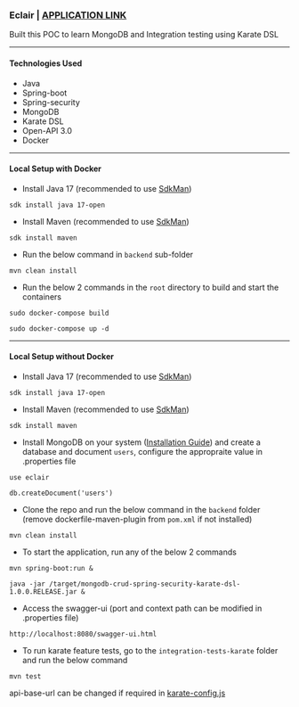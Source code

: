 ### Eclair | [APPLICATION LINK](http://mongo-crud-poc.hardiksinghbehl.com/swagger-ui.html)
Built this POC to learn MongoDB and Integration testing using Karate DSL
 
--- 

#### Technologies Used
* Java
* Spring-boot
* Spring-security
* MongoDB
* Karate DSL 
* Open-API 3.0
* Docker

--- 
#### Local Setup with Docker
* Install Java 17 (recommended to use [SdkMan](https://sdkman.io/install))

`sdk install java 17-open`

* Install Maven (recommended to use [SdkMan](https://sdkman.io/install))

`sdk install maven`

* Run the below command in `backend` sub-folder

`mvn clean install`

* Run the below 2 commands in the `root` directory to build and start the containers

```
sudo docker-compose build                  
```
```
sudo docker-compose up -d                  
```

---

#### Local Setup without Docker
* Install Java 17 (recommended to use [SdkMan](https://sdkman.io/install))

`sdk install java 17-open`

* Install Maven (recommended to use [SdkMan](https://sdkman.io/install))

`sdk install maven`

* Install MongoDB on your system ([Installation Guide](https://github.com/hardikSinghBehl/mongodb-crud-spring-security-karate-dsl/blob/main/MONGO_INSTALLATION_MAC.md)) and create a database and document `users`, configure the appropraite value in .properties file

```
use eclair
```
```
db.createDocument('users')
```

* Clone the repo and run the below command in the `backend` folder (remove dockerfile-maven-plugin from `pom.xml` if not installed)

`mvn clean install`

* To start the application, run any of the below 2 commands

`mvn spring-boot:run &`

`java -jar /target/mongodb-crud-spring-security-karate-dsl-1.0.0.RELEASE.jar &`

* Access the swagger-ui (port and context path can be modified in .properties file)

`http://localhost:8080/swagger-ui.html`
* To run karate feature tests, go to the `integration-tests-karate` folder and run the below command

`mvn test`

api-base-url can be changed if required in [karate-config.js](https://github.com/hardikSinghBehl/mongodb-crud-spring-security-karate-dsl/blob/main/integration-tests-karate/src/test/java/karate-config.js)
